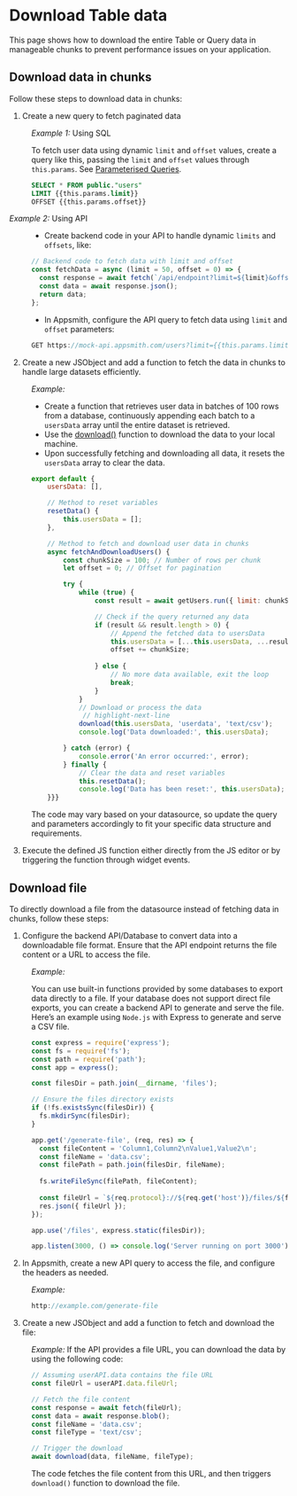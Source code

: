 # Download Table data

This page shows how to download the entire Table or Query data in manageable chunks to prevent performance issues on your application. 



## Download data in chunks 

Follow these steps to download data in chunks:

1. Create a new query to fetch paginated data


<dd>

*Example 1:* Using SQL

<dd>

To fetch user data using dynamic `limit` and `offset` values, create a query like this, passing the `limit` and `offset` values through `this.params`. See [Parameterised Queries](/connect-data/concepts/dynamic-queries).


 ```sql
SELECT * FROM public."users" 
LIMIT {{this.params.limit}} 
OFFSET {{this.params.offset}}
```
</dd>

*Example 2:* Using API

<dd>

* Create backend code in your API to handle dynamic `limits` and `offsets`, like:

```js
// Backend code to fetch data with limit and offset
const fetchData = async (limit = 50, offset = 0) => {
  const response = await fetch(`/api/endpoint?limit=${limit}&offset=${offset}`);
  const data = await response.json();
  return data;
};
```

* In Appsmith, configure the API query to fetch data using `limit` and `offset` parameters:

```js
GET https://mock-api.appsmith.com/users?limit={{this.params.limit}}&offset={{this.params.offset}}
```

</dd>

</dd>


2. Create a new JSObject and add a function to fetch the data in chunks to handle large datasets efficiently.

<dd>



*Example:*

- Create a function that retrieves user data in batches of 100 rows from a database, continuously appending each batch to a `usersData` array until the entire dataset is retrieved.
- Use the [download()](/reference/appsmith-framework/widget-actions/download) function to download the data to your local machine.
- Upon successfully fetching and downloading all data, it resets the `usersData` array to clear the data.


```js
export default {
    usersData: [],

    // Method to reset variables
    resetData() {
        this.usersData = [];
    },

    // Method to fetch and download user data in chunks
    async fetchAndDownloadUsers() {
        const chunkSize = 100; // Number of rows per chunk
        let offset = 0; // Offset for pagination

        try {
            while (true) {
                const result = await getUsers.run({ limit: chunkSize, offset });

                // Check if the query returned any data
                if (result && result.length > 0) {
                    // Append the fetched data to usersData
                    this.usersData = [...this.usersData, ...result];
                    offset += chunkSize;
                
                } else {
                    // No more data available, exit the loop
                    break;
                }
            }
            // Download or process the data
             // highlight-next-line
            download(this.usersData, 'userdata', 'text/csv');
            console.log('Data downloaded:', this.usersData);

        } catch (error) {
            console.error('An error occurred:', error);
        } finally {
            // Clear the data and reset variables
            this.resetData();
            console.log('Data has been reset:', this.usersData);
    }}}
```

The code may vary based on your datasource, so update the query and parameters accordingly to fit your specific data structure and requirements.


</dd>

3. Execute the defined JS function either directly from the JS editor or by triggering the function through widget events.



## Download file

To directly download a file from the datasource instead of fetching data in chunks, follow these steps:


1. Configure the backend API/Database to convert data into a downloadable file format. Ensure that the API endpoint returns the file content or a URL to access the file.


<dd>


*Example:* 

You can use built-in functions provided by some databases to export data directly to a file. If your database does not support direct file exports, you can create a backend API to generate and serve the file. Here’s an example using `Node.js` with Express to generate and serve a CSV file.


```js
const express = require('express');
const fs = require('fs');
const path = require('path');
const app = express();

const filesDir = path.join(__dirname, 'files');

// Ensure the files directory exists
if (!fs.existsSync(filesDir)) {
  fs.mkdirSync(filesDir);
}

app.get('/generate-file', (req, res) => {
  const fileContent = 'Column1,Column2\nValue1,Value2\n';
  const fileName = 'data.csv';
  const filePath = path.join(filesDir, fileName);
  
  fs.writeFileSync(filePath, fileContent);
  
  const fileUrl = `${req.protocol}://${req.get('host')}/files/${fileName}`;
  res.json({ fileUrl });
});

app.use('/files', express.static(filesDir));

app.listen(3000, () => console.log('Server running on port 3000'));
```


</dd>


2. In Appsmith, create a new API query to access the file, and configure the headers as needed.

<dd>

*Example:*


```js
http://example.com/generate-file
```

</dd>


3. Create a new JSObject and add a function to fetch and download the file:

<dd>

*Example:* If the API provides a file URL, you can download the data by using the following code:


```js
// Assuming userAPI.data contains the file URL
const fileUrl = userAPI.data.fileUrl; 

// Fetch the file content
const response = await fetch(fileUrl);
const data = await response.blob();
const fileName = 'data.csv';
const fileType = 'text/csv';

// Trigger the download
await download(data, fileName, fileType);
```

The code fetches the file content from this URL, and then triggers `download()` function to download the file.

</dd>

